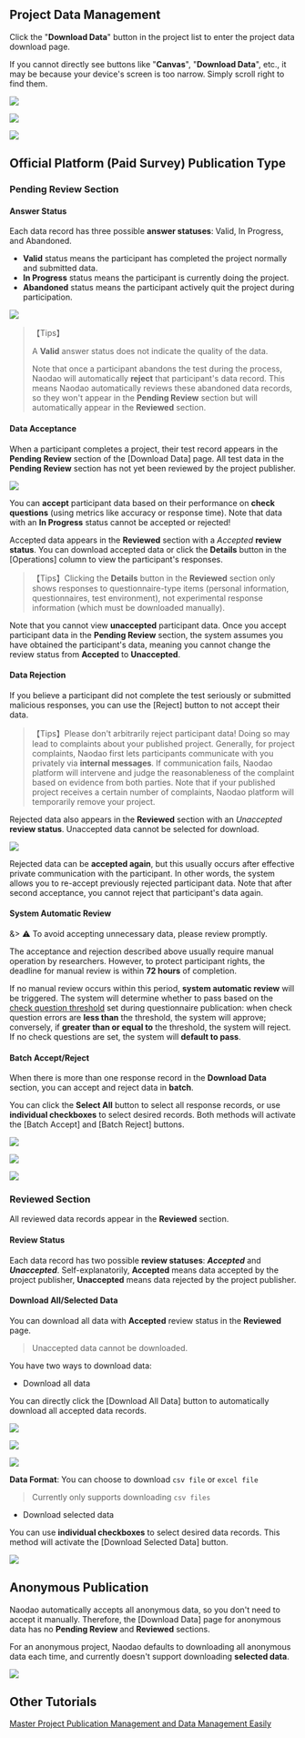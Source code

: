 
## Project Data Management <!-- {docsify-ignore-all} -->
Click the "**Download Data**" button in the project list to enter the project data download page.

If you cannot directly see buttons like "**Canvas**", "**Download Data**", etc., it may be because your device's screen is too narrow. Simply scroll right to find them.

![](../images/2022/1647583375354-ce390526-5933-4d6d-aec3-3372fddf2d63.png)

![](../images/2022/1647583362060-8b85c2e1-bb4d-4ab0-9d2f-260279085466.png)

![](../images/2022/1647583375429-24557335-2b92-4ae3-9e1f-b18d161e759c.png)

## Official Platform (Paid Survey) Publication Type
### Pending Review Section
#### Answer Status
Each data record has three possible **answer statuses**: Valid, In Progress, and Abandoned.

+ **Valid** status means the participant has completed the project normally and submitted data.
+ **In Progress** status means the participant is currently doing the project.
+ **Abandoned** status means the participant actively quit the project during participation.

![](../images/2022/1647583375504-bdb6a7ea-ead4-4f3e-9df8-ad5277c04918.png)

> 【Tips】
>
> A **Valid** answer status does not indicate the quality of the data.
>
> 
>
> Note that once a participant abandons the test during the process, Naodao will automatically **reject** that participant's data record. This means Naodao automatically reviews these abandoned data records, so they won't appear in the **Pending Review** section but will automatically appear in the **Reviewed** section.
>

#### Data Acceptance
When a participant completes a project, their test record appears in the **Pending Review** section of the [Download Data] page. All test data in the **Pending Review** section has not yet been reviewed by the project publisher.

![](../images/2022/1647583375579-99445bd3-70a2-4d2f-b86f-fb1d3a930ddc.png)

You can **accept** participant data based on their performance on **check questions** (using metrics like accuracy or response time). Note that data with an **In Progress** status cannot be accepted or rejected!

Accepted data appears in the **Reviewed** section with a _Accepted_ **review status**. You can download accepted data or click the **Details** button in the [Operations] column to view the participant's responses.

> 【Tips】Clicking the **Details** button in the **Reviewed** section only shows responses to questionnaire-type items (personal information, questionnaires, test environment), not experimental response information (which must be downloaded manually).
>

Note that you cannot view **unaccepted** participant data. Once you accept participant data in the **Pending Review** section, the system assumes you have obtained the participant's data, meaning you cannot change the review status from **Accepted** to **Unaccepted**.

#### Data Rejection
If you believe a participant did not complete the test seriously or submitted malicious responses, you can use the [Reject] button to not accept their data.

> 【Tips】Please don't arbitrarily reject participant data! Doing so may lead to complaints about your published project. Generally, for project complaints, Naodao first lets participants communicate with you privately via **internal messages**. If communication fails, Naodao platform will intervene and judge the reasonableness of the complaint based on evidence from both parties. Note that if your published project receives a certain number of complaints, Naodao platform will temporarily remove your project.
>

Rejected data also appears in the **Reviewed** section with an _Unaccepted_ **review status**. Unaccepted data cannot be selected for download.

![](../images/2022/1647583375654-4708939a-2ad5-4698-9bdf-ae25f0a3e16f.png)

Rejected data can be **accepted again**, but this usually occurs after effective private communication with the participant. In other words, the system allows you to re-accept previously rejected participant data. Note that after second acceptance, you cannot reject that participant's data again.

#### System Automatic Review
&> ⚠️ To avoid accepting unnecessary data, please review promptly.

The acceptance and rejection described above usually require manual operation by researchers. However, to protect participant rights, the deadline for manual review is within **72 hours** of completion.

If no manual review occurs within this period, **system automatic review** will be triggered. The system will determine whether to pass based on the [check question threshold](/2-researcher-manual/1-1-6-publish-project.md#验证错题数) set during questionnaire publication: when check question errors are **less than** the threshold, the system will approve; conversely, if **greater than or equal to** the threshold, the system will reject. If no check questions are set, the system will **default to pass**.

#### Batch Accept/Reject
When there is more than one response record in the **Download Data** section, you can accept and reject data in **batch**.

You can click the **Select All** button to select all response records, or use **individual checkboxes** to select desired records. Both methods will activate the [Batch Accept] and [Batch Reject] buttons.

![](../images/2022/1647583375730-311368a4-2cc5-46ab-8062-1834d57e0156.png)

![](../images/2022/1647583362060-8b85c2e1-bb4d-4ab0-9d2f-260279085466.png)

![](../images/2022/1647583375819-ed6f9565-b131-4e16-a009-3bf8551c959a.gif)

### Reviewed Section

All reviewed data records appear in the **Reviewed** section.

#### Review Status
Each data record has two possible **review statuses**: _**Accepted**_ and _**Unaccepted**_. Self-explanatorily, **Accepted** means data accepted by the project publisher, **Unaccepted** means data rejected by the project publisher.

#### Download All/Selected Data
You can download all data with **Accepted** review status in the **Reviewed** page.

> Unaccepted data cannot be downloaded.
>

You have two ways to download data:

+ Download all data

You can directly click the [Download All Data] button to automatically download all accepted data records.

![](../images/2022/1647583375935-9bdf5e0e-e701-4952-97cb-bed874aecbe5.png)

![](../images/2022/1647583362060-8b85c2e1-bb4d-4ab0-9d2f-260279085466.png)

![](../images/2022/1647583376014-e2f39351-fa8b-434c-a501-0759addbbc2d.png)

**Data Format**: You can choose to download `csv file` or `excel file`

> Currently only supports downloading `csv files`
>

+ Download selected data

You can use **individual checkboxes** to select desired data records. This method will activate the [Download Selected Data] button.

![](../images/2022/1647583376093-c5873fd8-193a-427d-a525-e890cbaa6ede.gif)

## Anonymous Publication

Naodao automatically accepts all anonymous data, so you don't need to accept it manually. Therefore, the [Download Data] page for anonymous data has no **Pending Review** and **Reviewed** sections.

For an anonymous project, Naodao defaults to downloading all anonymous data each time, and currently doesn't support downloading **selected data**.

![](../images/2022/1647583376180-12dae999-b4ea-42a0-9a24-f2af189df97a.png)

## Other Tutorials
[Master Project Publication Management and Data Management Easily](https://mp.weixin.qq.com/s/RVgvSqqBYg0JVzjPYyc7BA)

